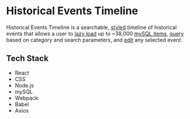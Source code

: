 # Historical Events Timeline

Historical Events Timeline is a searchable, [styled](https://github.com/juliamcneill/historical-events-timeline/blob/master/client/dist/style.css) timeline of historical events that allows a user to [lazy load](https://github.com/juliamcneill/historical-events-timeline/blob/master/client/src/index.jsx) up to ~38,000 [mySQL items](https://github.com/juliamcneill/historical-events-timeline/blob/master/server/index.js), [query](https://github.com/juliamcneill/historical-events-timeline/blob/master/client/src/components/Search.jsx) based on category and search parameters, and [edit](https://github.com/juliamcneill/historical-events-timeline/blob/master/client/src/components/Edit.jsx) any selected event.

## Tech Stack

- React
- CSS
- Node.js
- mySQL
- Webpack
- Babel
- Axios
